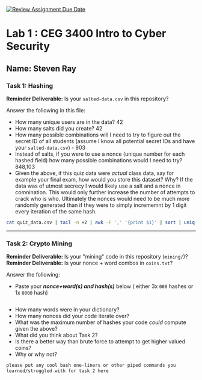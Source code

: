 [![Review Assignment Due Date](https://classroom.github.com/assets/deadline-readme-button-22041afd0340ce965d47ae6ef1cefeee28c7c493a6346c4f15d667ab976d596c.svg)](https://classroom.github.com/a/SPs4PNWX)
# Lab 1 : CEG 3400 Intro to Cyber Security

## Name: Steven Ray

### Task 1: Hashing

**Reminder Deliverable:** Is your `salted-data.csv` in this repository?

Answer the following in this file:

* How many unique users are in the data? 42
* How many salts did you create? 42
* How many possible combinations will I need to try to figure out the secret ID
  of all students (assume I know all potential secret IDs and have your 
  `salted-data.csv`) - 903
* Instead of salts, if you were to use a nonce (unique number for each hashed
  field) how many possible combinations would I need to try? 848,103
* Given the above, if this quiz data were *actual* class data, say for example
  your final exam, how would you store this dataset?  Why? If the data was of utmost secrecy I would likely use a salt and a nonce in comnination. This would only further increase the number of attempts to crack who is who. Ultimately the nonces would need to be much more randomly generated than if they were to simply incrememnt by 1 digit every iteration of the same hash.

```bash
cat quiz_data.csv | tail -n +2 | awk -F ',' '{print $1}' | sort | uniq | nl 

```

---

### Task 2: Crypto Mining

**Reminder Deliverable:** Is your "mining" code in this repository (`mining/`)?
**Reminder Deliverable:** Is your nonce + word combos in `coins.txt`?

Answer the following:

* Paste your ***nonce+word(s) and hash(s)*** below ( either 3x `000` hashes or 1x `0000`
hash)

```

```

* How many words were in your dictionary?
* How many nonces did your code iterate over?
* What was the maximum number of hashes your code *could* compute given the above?
* What did you think about Task 2?
* Is there a better way than brute force to attempt to get higher valued coins?
* Why or why not?


```bash
please put any cool bash one-liners or other piped commands you
learned/struggled with for task 2 here
```

